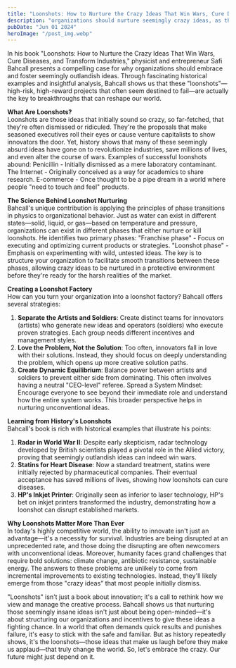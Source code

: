 ```yaml
---
title: "Loonshots: How to Nurture the Crazy Ideas That Win Wars, Cure Diseases, and Transform Industries"
description: "organizations should nurture seemingly crazy ideas, as these high-risk, high-reward projects often lead to breakthroughs that win wars, cure diseases, and transform industries...."
pubDate: "Jun 01 2024"
heroImage: "/post_img.webp"
---
```

In his book "Loonshots: How to Nurture the Crazy Ideas That Win Wars, Cure Diseases, and Transform Industries," physicist and entrepreneur Safi Bahcall presents a compelling case for why organizations should embrace and foster seemingly outlandish ideas. Through fascinating historical examples and insightful analysis, Bahcall shows us that these "loonshots"—high-risk, high-reward projects that often seem destined to fail—are actually the key to breakthroughs that can reshape our world.

**What Are Loonshots?**  
Loonshots are those ideas that initially sound so crazy, so far-fetched, that they're often dismissed or ridiculed. They're the proposals that make seasoned executives roll their eyes or cause venture capitalists to show innovators the door. Yet, history shows that many of these seemingly absurd ideas have gone on to revolutionize industries, save millions of lives, and even alter the course of wars.
Examples of successful loonshots abound:
Penicillin - Initially dismissed as a mere laboratory contaminant.
The Internet - Originally conceived as a way for academics to share research.
E-commerce - Once thought to be a pipe dream in a world where people "need to touch and feel" products.

**The Science Behind Loonshot Nurturing**  
Bahcall's unique contribution is applying the principles of phase transitions in physics to organizational behavior. Just as water can exist in different states—solid, liquid, or gas—based on temperature and pressure, organizations can exist in different phases that either nurture or kill loonshots.
He identifies two primary phases:
"Franchise phase" - Focus on executing and optimizing current products or strategies.
"Loonshot phase" - Emphasis on experimenting with wild, untested ideas.
The key is to structure your organization to facilitate smooth transitions between these phases, allowing crazy ideas to be nurtured in a protective environment before they're ready for the harsh realities of the market.

**Creating a Loonshot Factory**  
How can you turn your organization into a loonshot factory? Bahcall offers several strategies:
1. **Separate the Artists and Soldiers**: Create distinct teams for innovators (artists) who generate new ideas and operators (soldiers) who execute proven strategies. Each group needs different incentives and management styles.
2. **Love the Problem, Not the Solution**: Too often, innovators fall in love with their solutions. Instead, they should focus on deeply understanding the problem, which opens up more creative solution paths.
3. **Create Dynamic Equilibrium**: Balance power between artists and soldiers to prevent either side from dominating. This often involves having a neutral "CEO-level" referee.
Spread a System Mindset: Encourage everyone to see beyond their immediate role and understand how the entire system works. This broader perspective helps in nurturing unconventional ideas.

**Learning from History's Loonshots**  
Bahcall's book is rich with historical examples that illustrate his points:
1. **Radar in World War II**: Despite early skepticism, radar technology developed by British scientists played a pivotal role in the Allied victory, proving that seemingly outlandish ideas can indeed win wars.
2. **Statins for Heart Disease**: Now a standard treatment, statins were initially rejected by pharmaceutical companies. Their eventual acceptance has saved millions of lives, showing how loonshots can cure diseases.
3. **HP's Inkjet Printer**: Originally seen as inferior to laser technology, HP's bet on inkjet printers transformed the industry, demonstrating how a loonshot can disrupt established markets.

**Why Loonshots Matter More Than Ever**  
In today's highly competitive world, the ability to innovate isn't just an advantage—it's a necessity for survival. Industries are being disrupted at an unprecedented rate, and those doing the disrupting are often newcomers with unconventional ideas.
Moreover, humanity faces grand challenges that require bold solutions: climate change, antibiotic resistance, sustainable energy. The answers to these problems are unlikely to come from incremental improvements to existing technologies. Instead, they'll likely emerge from those "crazy ideas" that most people initially dismiss.

"Loonshots" isn't just a book about innovation; it's a call to rethink how we view and manage the creative process. Bahcall shows us that nurturing those seemingly insane ideas isn't just about being open-minded—it's about structuring our organizations and incentives to give these ideas a fighting chance.
In a world that often demands quick results and punishes failure, it's easy to stick with the safe and familiar. But as history repeatedly shows, it's the loonshots—those ideas that make us laugh before they make us applaud—that truly change the world. So, let's embrace the crazy. Our future might just depend on it.